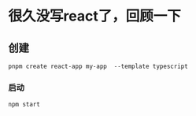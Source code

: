 <!--
 * @Date: 2023-06-29 10:15:47
 * @LastEditors: kenan
 * @LastEditTime: 2023-06-29 15:21:45
-->
# 很久没写react了，回顾一下

## 创建

`pnpm create react-app my-app  --template typescript `

### 启动
`npm start`


